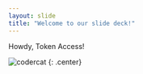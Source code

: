 ```yaml
---
layout: slide
title: "Welcome to our slide deck!"
---
```


Howdy, Token Access!

![codercat](https://octodex.github.com/images/codercat.jpg)
{: .center}
